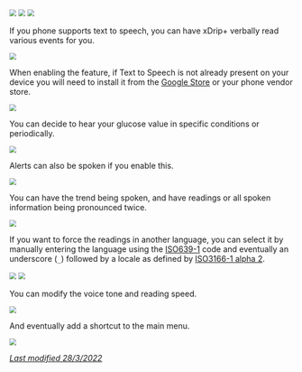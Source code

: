 <img src="../../images/hamburger_menu.png" style="zoom:75%;" />  
<img src="../../images/M-S.png" style="zoom:75%;" />  
<img src="../images/M-S-SR.png" style="zoom:75%;" />

If you phone supports text to speech, you can have xDrip+ verbally read various events for you.

<img src="../images/M-S-SRa.png" style="zoom:75%;" />

When enabling the feature, if Text to Speech is not already present on your device you will need to install it from the [Google Store](https://play.google.com/store/apps/details?id=com.google.android.tts) or your phone vendor store.

<img src="../images/M-S-SRb.png" style="zoom:75%;" />

You can decide to hear your glucose value in specific conditions or periodically.

<img src="../images/M-S-SRc.png" style="zoom:75%;" />

Alerts can also be spoken if you enable this.

<img src="../images/M-S-SRd.png" style="zoom:75%;" />

You can have the trend being spoken, and have readings or all spoken information being pronounced twice.

<img src="../images/M-S-SRe.png" style="zoom:75%;" />

If you want to force the readings in another language, you can select it by manually entering the language using the [ISO639-1](https://en.wikipedia.org/wiki/List_of_ISO_639-1_codes) code and eventually an underscore (`_`) followed by a locale as defined by [ISO3166-1 alpha 2](https://en.wikipedia.org/wiki/ISO_3166-1_alpha-2#Officially_assigned_code_elements).

<img src="../images/M-S-SRf.png" style="zoom:75%;" />

<img src="../images/M-S-SRg.png" style="zoom:75%;" />

You can modify the voice tone and reading speed.

<img src="../images/M-S-SRh.png" style="zoom:75%;" />

And eventually add a shortcut to the main menu.

<img src="../images/M-S-SRi.png" style="zoom:75%;" />

</br>

[*Last modified 28/3/2022*](https://github.com/NightscoutFoundation/xDrip/releases/tag/2022.03.27)